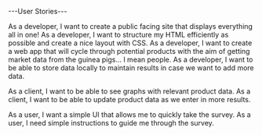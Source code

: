 ---User Stories---

As a developer, I want to create a public facing site that displays everything all in one!
As a developer, I want to structure my HTML efficiently as possible and create a nice layout with CSS.
As a developer, I want to create a web app that will cycle through potential products with the aim of getting market data from the guinea pigs... I mean people.
As a developer, I want to be able to store data locally to maintain results in case we want to add more data.

As a client, I want to be able to see graphs with relevant product data.
As a client, I want to be able to update product data as we enter in more results.

As a user, I want a simple UI that allows me to quickly take the survey.
As a user, I need simple instructions to guide me through the survey.
